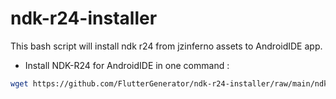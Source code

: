 # ndk-r24-installer
This bash script will install ndk r24 from jzinferno assets to AndroidIDE app.
- Install NDK-R24 for AndroidIDE in one command :
```bash
wget https://github.com/FlutterGenerator/ndk-r24-installer/raw/main/ndk-install.sh && chmod +x ndk-install.sh && ./ndk-install.sh
```
